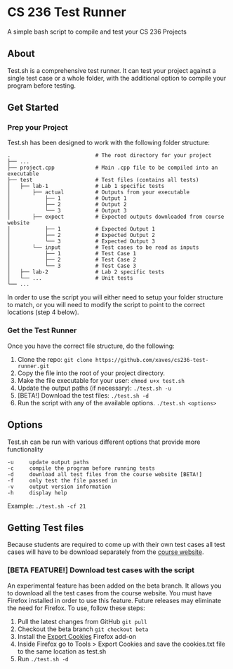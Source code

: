 # CS 236 Test Runner
A simple bash script to compile and test your CS 236 Projects

## About
Test.sh is a comprehensive test runner. It can test your project against a single test case or a whole folder, with the additional option to compile your program before testing.

## Get Started

### Prep your Project

Test.sh has been designed to work with the following folder structure:


    .                           # The root directory for your project
    ├── ...
    ├── project.cpp             # Main .cpp file to be compiled into an executable
    ├── test                    # Test files (contains all tests)
    │   ├── lab-1               # Lab 1 specific tests
    │       ├── actual          # Outputs from your executable
    │           ├── 1           # Output 1
    │           ├── 2           # Output 2
    │           └── 3           # Output 3
    │       ├── expect          # Expected outputs downloaded from course website
    │           ├── 1           # Expected Output 1
    │           ├── 2           # Expected Output 2
    │           └── 3           # Expected Output 3
    │       └── input           # Test cases to be read as inputs
    │           ├── 1           # Test Case 1
    │           ├── 2           # Test Case 2
    │           └── 3           # Test Case 3
    │   ├── lab-2               # Lab 2 specific tests
    │   └── ...                 # Unit tests
    └── ...

In order to use the script you will either need to setup your folder structure to match, or you will need to modify the script to point to the correct locations (step 4 below).

### Get the Test Runner

Once you have the correct file structure, do the following:

1. Clone the repo: `git clone https://github.com/xaves/cs236-test-runner.git`
2. Copy the file into the root of your project directory.
3. Make the file executable for your user: `chmod u+x test.sh`
4. Update the output paths (if necessary): `./test.sh -u`
5. [BETA!] Download the test files: `./test.sh -d`
6. Run the script with any of the available options. `./test.sh <options>`


## Options

Test.sh can be run with various different options that provide more functionality

    -u     update output paths
    -c     compile the program before running tests
    -d     download all test files from the course website [BETA!]
    -f     only test the file passed in
    -v     output version information
    -h     display help

Example: `./test.sh -cf 21`

## Getting Test files

Because students are required to come up with their own test cases all test cases will have to be download separately from the [course website](http://beta.cs.byu.edu/~cs236/tests/tests.php).

### [BETA FEATURE!] Download test cases with the script

An experimental feature has been added on the beta branch. It allows you to download all the test cases from the course website. You must have Firefox installed in order to use this feature. Future releases may eliminate the need for Firefox. To use, follow these steps:
1. Pull the latest changes from GitHub `git pull`
2. Checkout the beta branch `git checkout beta`
3. Install the [Export Cookies](https://addons.mozilla.org/en-US/firefox/addon/export-cookies/) Firefox add-on
4. Inside Firefox go to Tools > Export Cookies and save the cookies.txt file to the same location as test.sh
5. Run `./test.sh -d`
